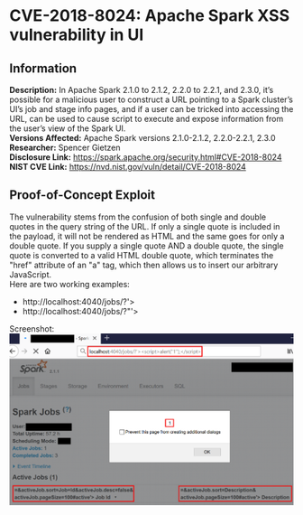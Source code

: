 # CVE-2018-8024: Apache Spark XSS vulnerability in UI

## Information
**Description:** In Apache Spark 2.1.0 to 2.1.2, 2.2.0 to 2.2.1, and 2.3.0, it’s possible for a malicious user to construct a URL pointing to a Spark cluster’s UI’s job and stage info pages, and if a user can be tricked into accessing the URL, can be used to cause script to execute and expose information from the user’s view of the Spark UI.  
**Versions Affected:** Apache Spark versions 2.1.0-2.1.2, 2.2.0-2.2.1, 2.3.0  
**Researcher:** Spencer Gietzen  
**Disclosure Link:** https://spark.apache.org/security.html#CVE-2018-8024  
**NIST CVE Link:** https://nvd.nist.gov/vuln/detail/CVE-2018-8024  

## Proof-of-Concept Exploit
The vulnerability stems from the confusion of both single and double quotes in the query string of the URL. If only a single quote is included in the payload, it will not be rendered as HTML and the same goes for only a double quote. If you supply a single quote AND a double quote, the single quote is converted to a valid HTML double quote, which terminates the "href" attribute of an "a" tag, which then allows us to insert our arbitrary JavaScript.  
Here are two working examples:
- http://localhost:4040/jobs/?'><script>alert("1");</script>
- http://localhost:4040/jobs/?"'><script>alert(1);</script>

Screenshot:
![Example of the exploit on an outdated Apache Spark instance](PoC.png)